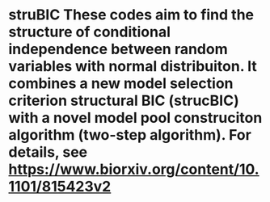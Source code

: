 # struBIC These codes aim to find the structure of  conditional independence between random variables with normal distribuiton. It combines a new model selection criterion structural BIC (strucBIC) with a novel model pool construciton algorithm (two-step algorithm). For details, see https://www.biorxiv.org/content/10.1101/815423v2  


